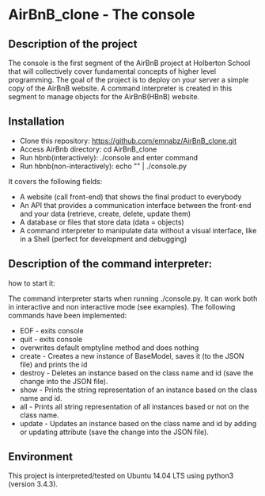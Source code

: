 # AirBnB_clone - The console


## Description of the project


The console is the first segment of the AirBnB project at Holberton School that will collectively cover fundamental concepts of higher level programming. The goal of the project is to deploy on your server a simple copy of the AirBnB website. A command interpreter is created in this segment to manage objects for the AirBnB(HBnB) website.

## Installation

   * Clone this repository: https://github.com/emnabz/AirBnB_clone.git
   * Access AirBnb directory: cd AirBnB_clone
   * Run hbnb(interactively): ./console and enter command
   * Run hbnb(non-interactively): echo "<command>" |  ./console.py

It covers the following fields:

   * A website (call front-end) that shows the final product to everybody
   * An API that provides a communication interface between the front-end and your data (retrieve, create, delete, update them)
   * A database or files that store data (data = objects)
   * A command interpreter to manipulate data without a visual interface, like in a Shell (perfect for development and debugging)

## Description of the command interpreter:
 
how to start it:

The command interpreter starts when running ./console.py.
It can work both in interactive and non interactive mode (see examples).
The following commands have been implemented:

* EOF - exits console
* quit - exits console
* overwrites default emptyline method and does nothing
* create - Creates a new instance of BaseModel, saves it (to the JSON file) and prints the id
* destroy - Deletes an instance based on the class name and id (save the change into the JSON file).
* show - Prints the string representation of an instance based on the class name and id.
* all - Prints all string representation of all instances based or not on the class name.
* update - Updates an instance based on the class name and id by adding or updating attribute (save the change into the JSON file).

## Environment

This project is interpreted/tested on Ubuntu 14.04 LTS using python3 (version 3.4.3).
